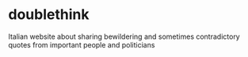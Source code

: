 # doublethink
Italian website about sharing bewildering and sometimes contradictory quotes from important people and politicians
